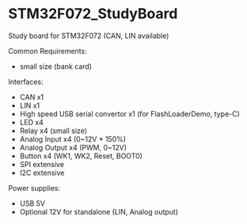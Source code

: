 # STM32F072_StudyBoard
Study board for STM32F072 (CAN, LIN available)

Common Requirements:
- small size (bank card)

Interfaces:
- CAN x1
- LIN x1
- High speed USB serial convertor x1 (for FlashLoaderDemo, type-C)
- LED x4
- Relay x4 (small size)
- Analog Input x4 (0~12V * 150%)
- Analog Output x4 (PWM, 0~12V)
- Button x4 (WK1, WK2, Reset, BOOT0)
- SPI extensive
- I2C extensive

Power supplies:
- USB 5V
- Optional 12V for standalone (LIN, Analog output)
